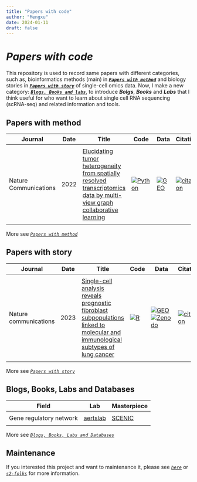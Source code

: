 ```yaml
---
title: "Papers with code"
author: "Mengxu"
date: 2024-01-11
draft: false
---
```


# *Papers with code*
This repository is used to record same papers with different categories, such as, bioinformatics methods (main) in [***`Papers with method`***](posts/papers-with-method/index.html) and biology stories in [***`Papers with story`***](posts/papers-with-story/index.html) of single-cell omics data.
Now, I make a new category: [***`Blogs, Books and labs`***](posts/blogsbookslabs/index.html), to introduce ***Bolgs***, ***Books*** and ***Labs*** that I think useful for who want to learn about single cell RNA sequencing (scRNA-seq) and related information and tools.

## Papers with method

| Journal | Date | Title | Code | Data | Citation |
| -- | -- | -- | -- | -- | -- |
|||||||
| Nature Communications | 2022 | [Elucidating tumor heterogeneity from spatially resolved transcriptomics data by multi-view graph collaborative learning](https://doi.org/10.1038/s41467-022-33619-9) | [![Python](https://img.shields.io/badge/-Python-3572a5)](https://github.com/cmzuo11/stMVC) | [![GEO](https://img.shields.io/badge/-GEO-336699)](https://www.ncbi.nlm.nih.gov/geo/query/acc.cgi?acc=GSE176078) | [![citation](https://img.shields.io/badge/dynamic/json?label=citation&query=citationCount&url=https%3A%2F%2Fapi.semanticscholar.org%2Fgraph%2Fv1%2Fpaper%2F09690abc5440dec515c14256dccf7fe45acee988%3Ffields%3DcitationCount)](https://www.semanticscholar.org/paper/09690abc5440dec515c14256dccf7fe45acee988) |
|||||||

More see [*`Papers with method`*](posts/papers-with-method/index.html)

## Papers with story
| Journal | Date | Title | Code | Data | Citation |
| -- | -- | -- | -- | -- | -- |
|||||||
| Nature communications | 2023 | [Single-cell analysis reveals prognostic fibroblast subpopulations linked to molecular and immunological subtypes of lung cancer](https://doi.org/10.1038/s41467-023-35832-6) | [![R](https://img.shields.io/badge/-R-198ce7)](https://github.com/cjh-lab/NCOMMS_NSCLC_scFibs) | [![GEO](https://img.shields.io/badge/-GEO-336699)](https://www.ncbi.nlm.nih.gov/geo/query/acc.cgi?acc=GSE153935) [![Zenodo](https://img.shields.io/badge/-Zenodo-024dad)](https://zenodo.org/record/7400873#.ZCZBDl5LgQ8) | [![citation](https://img.shields.io/badge/dynamic/json?label=citation&query=citationCount&url=https%3A%2F%2Fapi.semanticscholar.org%2Fgraph%2Fv1%2Fpaper%2Fa5b158dbafff3ade8a9779c134441e5f3db18e2d%3Ffields%3DcitationCount)](https://www.semanticscholar.org/paper/Single-cell-analysis-reveals-prognostic-fibroblast-Hanley-Waise/a5b158dbafff3ade8a9779c134441e5f3db18e2d) |
|||||||

More see [*`Papers with story`*](posts/papers-with-story/index.html)

## Blogs, Books, Labs and Databases
| Field | Lab | Masterpiece |
| -- | -- | -- |
||||
| Gene regulatory network | [aertslab](https://github.com/zpliulab) | [SCENIC](https://github.com/aertslab/SCENIC) |
||||

More see [*`Blogs, Books, Labs and Databases`*](posts/blogsbookslabs/index.html)

## Maintenance
If you interested this project and want to maintenance it, please see [*`here`*](posts/description/index.html) or [*`s2-folks`*](https://github.com/allenai/s2-folks/tree/add-CI-action) for more information.
